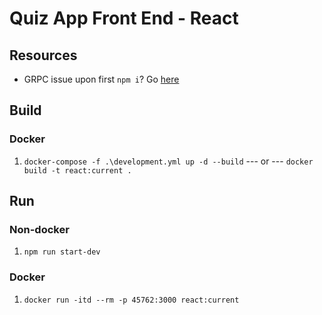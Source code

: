 # Quiz App Front End - React

## Resources
 - GRPC issue upon first `npm i`? Go [here](https://github.com/grpc/grpc-node/issues/1183)
 
## Build

### Docker
1. `docker-compose -f .\development.yml up -d --build` --- or --- `docker build -t react:current .`

## Run

### Non-docker
1. `npm run start-dev`

### Docker
1. `docker run -itd --rm -p 45762:3000 react:current`